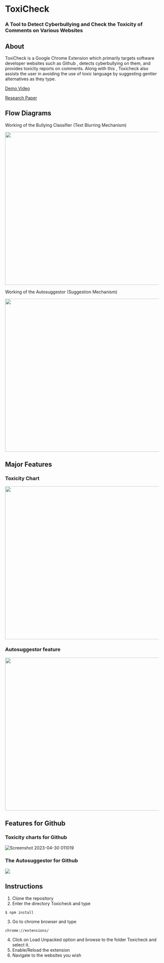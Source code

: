# ToxiCheck
### A Tool to Detect Cyberbullying and Check the Toxicity of Comments on Various Websites
## About
ToxiCheck is a Google Chrome Extension which primarily targets software developer websites such as Github , detects cyberbullying on them, and provides toxicity reports on comments. Along with this , Toxicheck also assists the user in avoiding the use of toxic language by suggesting gentler alternatives as they type.

[Demo Video](https://drive.google.com/file/d/1AHUO4LCQu2TPE0iGI-8iwmO2IL37kES1/view?usp=sharing)

[Research Paper](https://drive.google.com/file/d/1BC9TlEyYpQfKP7NW-Kq5fn0fF4_2uBcE/view?usp=sharing)

## Flow Diagrams
Working of the Bullying Classifier (Text Blurring Mechanism)

<img src="https://github.com/harmitsb2122/ToxiCheck/assets/80470843/6b1bc4a9-e87d-4ecb-ada7-2252eada8f64" height="500px" width = "800px"></img>

Working of the Autosuggestor (Suggestion Mechanism)

<img src="https://github.com/harmitsb2122/ToxiCheck/assets/80470843/17253b0d-909e-44f2-80d5-6920e8699156" height="500px" width = "800px"></img>

## Major Features

### Toxicity Chart

<img src="https://user-images.githubusercontent.com/80470843/235318719-f7dc54db-7e00-4299-84f6-009baf142f49.gif" height="500px" width = "800px"></img>

### Autosuggestor feature

<img src="https://user-images.githubusercontent.com/80470843/235319414-18d4ea10-7bc9-49c4-afd2-dedfb30ee764.gif" height="500px" width = "800px"></img>

## Features for Github

### Toxicity charts for Github

![Screenshot 2023-04-30 011019](https://user-images.githubusercontent.com/80470843/235321248-55b7b9c5-df7a-47a7-9fc5-f82a52de2efb.png)

### The Autosuggestor for Github

<img src="https://user-images.githubusercontent.com/80470843/235321099-488ea1d0-5733-49ba-8797-696838492b6e.png"></img>

## Instructions
1. Clone the repository
2. Enter the directory Toxicheck and type 
```
$ npm install
```
3. Go to chrome browser and type 
```
chrome://extensions/
```
4. Click on Load Unpacked option and browse to the folder Toxicheck and select it.
5. Enable/Reload the extension
6. Navigate to the websites you wish
